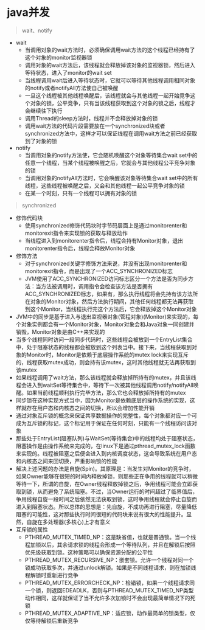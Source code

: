 # java并发

> wait、notify

* wait
    * 当调用对象的wait方法时，必须确保调用wait方法的这个线程已经持有了这个对象的monitor监视器锁
    * 调用对象的wait方法后，该线程就会释放掉该对象的监视器锁，然后进入等待状态，进入了monitor的wait set
    * 当线程调用wait后进入等待状态时，它就可以等待其他线程调用相同对象的notify或者notifyAll方法使自己被唤醒
    * 一旦这个线程被其他线程唤醒后，该线程就会与其他线程一起开始竞争这个对象的锁，公平竞争，只有当该线程获取到这个对象的锁之后，线程才会继续往下执行
    * 调用Thread的sleep方法时，线程并不会释放掉对象的锁
    * 调用wait方法的代码片段需要放在一个synchronized块或者synchronized方法中，这样才可以保证线程在调用wait方法之前已经获取到了对象的锁
*  notify
    * 当调用对象的notify方法使，它会随机唤醒这个对象等待集合wait set中的任意一个线程，当某个线程被唤醒之后，它就会与其他线程公平竞争对象的锁
    * 当调用对象的notifyAll方法时，它会唤醒该对象等待集合wait set中的所有线程，这些线程被唤醒之后，又会和其他线程一起公平竞争对象的锁
    * 在某一个时刻，只有一个线程可以拥有对象的锁
    
> synchronized

* 修饰代码块	
    * 使用synchronized修饰代码块时字节码层面上是通过monitorenter和monitorexit指令来实现锁的获取与释放动作
    * 当线程进入到monitorenter指令后，线程会持有Monitor对象，退出monitorenter指令后，线程会释放Monitor对象
* 修饰方法
    * 对于synchronized关键字修饰方法来说，并没有出现monitorenter和monitorexit指令，而是出现了一个ACC_SYNCHRONIZED标志
    * JVM使用了ACC_SYNCHRONIZED访问标志区分一个方法是否为同步方法：当方法被调用时，调用指令会检查该方法是否拥有ACC_SYNCHRONIZED标志，如果有，那么执行线程将会先持有该方法所在对象的Monitor对象，然后方法执行期间，其他任何线程都无法再获取到这个Monitor，当线程执行完这个方法后，它会释放掉这个Monitor对象
* JVM中的同步是基于进入与退出监视器对象(管程对象)(Monitor)来实现的，每个对象实例都会有一个Monitor对象，Monitor对象会和Java对象一同创建并销毁，Monitor对象是由C++来实现的
* 当多个线程同时访问一段同步代码时，这些线程会被放到一个EntryList集合中，处于阻塞状态的线程都会被放到这个列表当中。接下来，当线程获取到对象的Monitor时，Monitor是依赖于底层操作系统的mutex lock来实现互斥的，线程获取mutex成功，则会持有该mutex，这时其他线程就无法再获取到该mutex
* 如果线程调用了wait方法，那么该线程就会释放掉所持有的mutex，并且该线程会进入到waitSet等待集合中，等待下一次被其他线程调用notify/notifyAll唤醒。如果当前线程顺利执行完毕方法，那么它也会释放掉所持有的mutex
* 同步锁在这种实现方式当中，因为Monitor是依赖底层的操作系统的实现，这样就存在用户态和内核态之间的切换，所以会增加性能开销
* 通过对象互斥锁的概念来保证共享数据操作的完整性，每个对象都对应一个可成为互斥锁的标记，这个标记用于保证在任何时刻，只能有一个线程访问该对象
* 那些处于EntryList(阻塞队列)与WaitSet(等待集合)中的线程均处于阻塞状态，阻塞操作是由操作系统来完成的，在linux下是通过pthread_mutex_lock函数来实现的。线程被阻塞之后便会进入到内核调度状态，这会导致系统在用户态和内核态之间来回切换，严重影响锁的性能
* 解决上述问题的办法是自旋(Spin)。其原理是：当发生对Monitor的竞争时，如果Owner能够在很短的时间内释放掉锁，则那些正在争用的线程就可以稍微等待一下，所谓的自旋，在Owner线程释放掉锁之后，争用线程可能会立即获取到锁，从而避免了系统阻塞。不过，当Owner运行的时间超过了临界值后，争用线程自旋一段时间之后依然无法获取到锁，这时争用线程就会停止自旋而进入到阻塞状态。所以总体的思想是：先自旋，不成功再进行阻塞，尽量降低阻塞的可能性，这对那些执行时间很短的代码块来说有很大的性能提升。显然，自旋在多处理器(多核心)上才有意义
* 互斥锁的属性
    * PTHREAD_MUTEX_TIMED_NP：这是缺省值，也就是普通锁。当一个线程加锁以后，其余请求锁的线程会形成一个等待队列，并且在解锁后按照优先级获取到锁。这种策略可以确保资源分配的公平性
    * PTHREAD_MUTEX_RECURSIVE_NP：嵌套锁。允许一个线程对同一个锁成功获取多次，并通过unlock解锁。如果是不同线程请求，则在加锁线程解锁时重新进行竞争
    * PTHREAD_MUTEX_ERRORCHECK_NP：检错锁，如果一个线程请求同一个锁，则返回EDEADLK，否则与PTHREAD_MUTEX_TIMED_NP类型动作相同，这样就保证了当不允许多次加锁时不会出现最简单情况下的死锁
    * PTHREAD_MUTEX_ADAPTIVE_NP：适应锁，动作最简单的锁类型，仅仅等待解锁后重新竞争
    